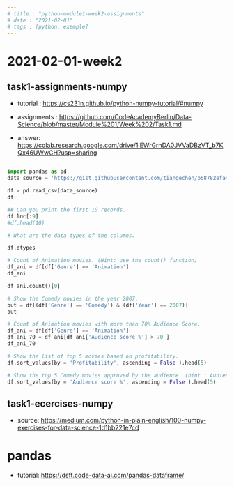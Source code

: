 ```yaml
---
# title : "python-module1-week2-assignments"
# date : "2021-02-01"
# tags : [python, exemple]
---
```


# 2021-02-01-week2

## task1-assignments-numpy
- tutorial : https://cs231n.github.io/python-numpy-tutorial/#numpy

- assignments : https://github.com/CodeAcademyBerlin/Data-Science/blob/master/Module%201/Week%202/Task1.md
- answer: https://colab.research.google.com/drive/1iEWrGrnDA0JVVaDBzVT_b7KQx46UWwCH?usp=sharing

```python

import pandas as pd
data_source = 'https://gist.githubusercontent.com/tiangechen/b68782efa49a16edaf07dc2cdaa855ea/raw/0c794a9717f18b094eabab2cd6a6b9a226903577/movies.csv'

df = pd.read_csv(data_source)
df

## Can you print the first 10 records.
df.loc[:9] 
#df.head(10)

# What are the data types of the columns.

df.dtypes

# Count of Animation movies. (Hint: use the count() function)
df_ani = df[df['Genre'] == 'Animation']
df_ani

df_ani.count()[0]

# Show the Comedy movies in the year 2007.
out = df[(df['Genre'] == 'Comedy') & (df['Year'] == 2007)]
out

# Count of Animation movies with more than 70% Audience Score.
df_ani = df[df['Genre'] == 'Animation']
df_ani_70 = df_ani[df_ani['Audience score %'] > 70 ]
df_ani_70

# Show the list of top 5 movies based on profitability.
df.sort_values(by = 'Profitability', ascending = False ).head(5)

# Show the top 5 Comedy movies approved by the audience. (hint : Audience Score)
df.sort_values(by = 'Audience score %', ascending = False ).head(5)

```

## task1-ecercises-numpy
- source: https://medium.com/python-in-plain-english/100-numpy-exercises-for-data-science-1d1bb221e7cd


# pandas
- tutorial: https://dsft.code-data-ai.com/pandas-dataframe/
